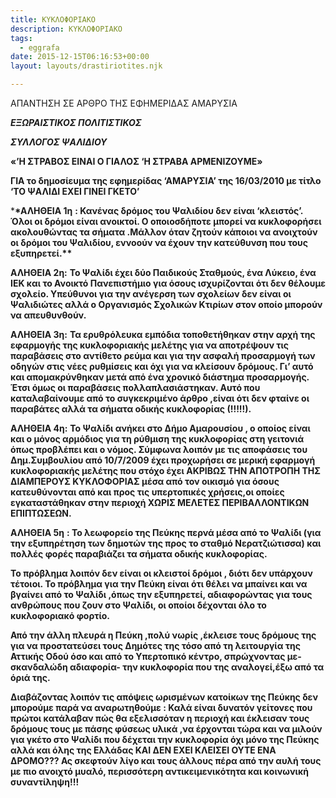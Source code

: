 ```yaml
---
title: ΚΥΚΛΟΦΟΡΙΑΚΟ
description: ΚΥΚΛΟΦΟΡΙΑΚΟ
tags:
  - eggrafa
date: 2015-12-15T06:16:53+00:00
layout: layouts/drastiriotites.njk

---
```


ΑΠΑΝΤΗΣΗ ΣΕ ΑΡΘΡΟ ΤΗΣ ΕΦΗΜΕΡΙΔΑΣ ΑΜΑΡΥΣΙΑ

<!-- excerpt -->

**_ΕΞΩΡΑΙΣΤΙΚΟΣ ΠΟΛΙΤΙΣΤΙΚΟΣ_**

**_ΣΥΛΛΟΓΟΣ ΨΑΛΙΔΙΟΥ_**

**«’H ΣΤΡΑΒΟΣ ΕΙΝΑΙ Ο ΓΙΑΛΟΣ ‘Η ΣΤΡΑΒΑ ΑΡΜΕΝΙΖΟΥΜΕ»**

**ΓΙΑ το δημοσίευμα της εφημερίδας ‘ΑΜΑΡΥΣΙΑ’ της 16/03/2010 με τίτλο ‘TO ΨΑΛΙΔΙ ΕΧΕΙ ΓΙΝΕΙ ΓΚΕΤΟ’**

\***\*ΑΛΗΘΕΙΑ 1η** **: Κανένας δρόμος του Ψαλιδίου δεν είναι ‘κλειστός’. Όλοι οι δρόμοι είναι ανοικτοί. Ο οποιοσδήποτε μπορεί να κυκλοφορήσει ακολουθώντας τα σήματα .Μάλλον όταν ζητούν κάποιοι να ανοιχτούν οι δρόμοι του Ψαλιδίου, εννοούν να έχουν την κατεύθυνση που τους εξυπηρετεί.\*\***

**ΑΛΗΘΕΙΑ 2η:** **Το Ψαλίδι έχει δύο Παιδικούς Σταθμούς, ένα Λύκειο, ένα ΙΕΚ και το Ανοικτό Πανεπιστήμιο για όσους ισχυρίζονται ότι δεν θέλουμε σχολείο. Υπεύθυνοι για την ανέγερση των σχολείων δεν είναι οι Ψαλιδιώτες αλλά ο Οργανισμός Σχολικών Κτιρίων στον οποίο μπορούν να απευθυνθούν.**

**ΑΛΗΘΕΙΑ 3η:** **Τα ερυθρόλευκα εμπόδια τοποθετήθηκαν στην αρχή της εφαρμογής της κυκλοφοριακής μελέτης για να αποτρέψουν τις παραβάσεις στο αντίθετο ρεύμα και για την ασφαλή προσαρμογή των οδηγών στις νέες ρυθμίσεις και όχι για να κλείσουν δρόμους. Γι’ αυτό και απομακρύνθηκαν μετά από ένα χρονικό διάστημα προσαρμογής. Έτσι όμως οι παραβάσεις πολλαπλασιάστηκαν. Αυτό που καταλαβαίνουμε από το συγκεκριμένο άρθρο ,είναι ότι δεν φταίνε οι παραβάτες αλλά τα σήματα οδικής κυκλοφορίας (!!!!!).**

**ΑΛΗΘΕΙΑ 4η:** **Το Ψαλίδι ανήκει στο Δήμο Αμαρουσίου , ο οποίος είναι και ο μόνος αρμόδιος για τη ρύθμιση της κυκλοφορίας στη γειτονιά όπως προβλέπει και ο νόμος. Σύμφωνα λοιπόν με τις αποφάσεις του Δημ.Συμβουλίου από 10/7/2009 έχει προχωρήσει σε μερική εφαρμογή κυκλοφοριακής μελέτης που στόχο έχει ΑΚΡΙΒΩΣ ΤΗΝ ΑΠΟΤΡΟΠΗ ΤΗΣ ΔΙΑΜΠΕΡΟΥΣ ΚΥΚΛΟΦΟΡΙΑΣ μέσα από τον οικισμό για όσους κατευθύνονται από και προς τις υπερτοπικές χρήσεις,οι οποίες εγκαταστάθηκαν στην περιοχή ΧΩΡΙΣ ΜΕΛΕΤΕΣ ΠΕΡΙΒΑΛΛΟΝΤΙΚΩΝ ΕΠΙΠΤΩΣΕΩΝ.**

**ΑΛΗΘΕΙΑ 5η** **: Το λεωφορείο της Πεύκης περνά μέσα από το Ψαλίδι (για την εξυπηρέτηση των δημοτών της προς το σταθμό Νερατζιώτισσα) και πολλές φορές παραβιάζει τα σήματα οδικής κυκλοφορίας.**

**Το πρόβλημα λοιπόν δεν είναι οι κλειστοί δρόμοι , διότι δεν υπάρχουν τέτοιοι. Το πρόβλημα για την Πεύκη είναι ότι θέλει να μπαίνει και να βγαίνει από το Ψαλίδι ,όπως την εξυπηρετεί, αδιαφορώντας για τους ανθρώπους που ζουν στο Ψαλίδι, οι οποίοι δέχονται όλο το κυκλοφοριακό φορτίο.**

**Από την άλλη πλευρά η Πεύκη ,πολύ νωρίς ,έκλεισε τους δρόμους της για να προστατεύσει τους Δημότες της τόσο από τη λειτουργία της Αττικής Οδoύ όσο και από το Υπερτοπικό κέντρο, σπρώχνοντας με- σκανδαλώδη αδιαφορία- την κυκλοφορία που της αναλογεί,έξω από τα όριά της.**

**Διαβάζοντας λοιπόν τις απόψεις ωρισμένων κατοίκων της Πεύκης δεν μπορούμε παρά να αναρωτηθούμε : Καλά είναι δυνατόν γείτονες που πρώτοι κατάλαβαν πώς θα εξελισσόταν η περιοχή και έκλεισαν τους δρόμους τους με πάσης φύσεως υλικά ,να έρχονται τώρα και να μιλούν για γκέτο στο Ψαλίδι που δέχεται την κυκλοφορία όχι μόνο της Πεύκης αλλά και όλης της Ελλάδας ΚΑΙ ΔΕΝ ΕΧΕΙ ΚΛΕΙΣΕΙ ΟΥΤΕ ΕΝΑ ΔΡΟΜΟ??? Ας σκεφτούν λίγο και τους άλλους πέρα από την αυλή τους με πιο ανοιχτό μυαλό, περισσότερη αντικειμενικότητα και κοινωνική συναντίληψη!!!**
